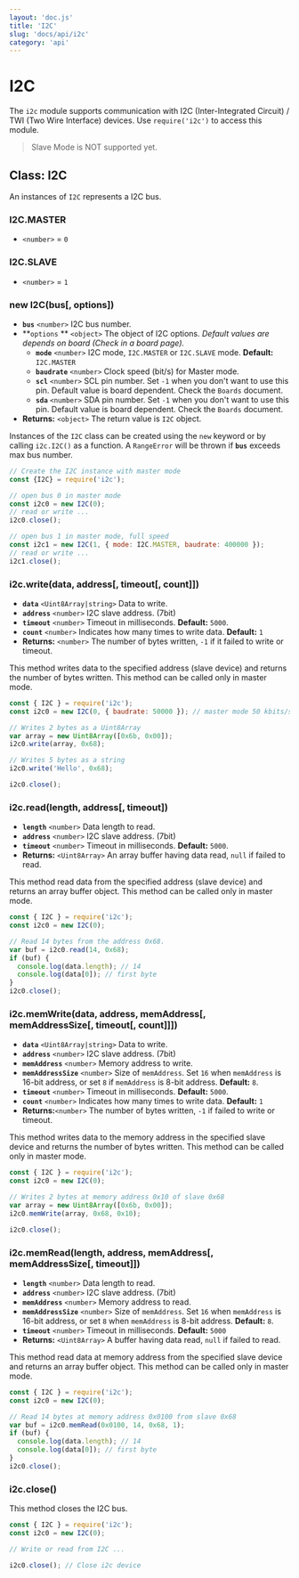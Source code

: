 ```yaml
---
layout: 'doc.js'
title: 'I2C'
slug: 'docs/api/i2c'
category: 'api'
---
```


# I2C

The `i2c` module supports communication with I2C (Inter-Integrated Circuit) / TWI (Two Wire Interface) devices. Use `require('i2c')` to access this module.

> Slave Mode is NOT supported yet.

## Class: I2C

An instances of `I2C` represents a I2C bus.

### I2C.MASTER

- `<number>` = `0`

### I2C.SLAVE

- `<number>` = `1`

### new I2C(bus\[, options])

- **`bus`** `<number>` I2C bus number.
- **`options` ** `<object>` The object of I2C options. _Default values are depends on board (Check in a board page)._
  - **`mode`** `<number>` I2C mode, `I2C.MASTER` or `I2C.SLAVE` mode. **Default:** `I2C.MASTER`
  - **`baudrate`** `<number>` Clock speed (bit/s) for Master mode.
  - **`scl`** `<number>` SCL pin number. Set `-1` when you don't want to use this pin. Default value is board dependent. Check the `Boards` document.
  - **`sda`** `<number>` SDA pin number. Set `-1` when you don't want to use this pin. Default value is board dependent. Check the `Boards` document.
- **Returns:** `<object>` The return value is `I2C` object.

Instances of the `I2C` class can be created using the `new` keyword or by calling `i2c.I2C()` as a function. A `RangeError` will be thrown if **`bus`** exceeds max bus number.

```javascript
// Create the I2C instance with master mode
const {I2C} = require('i2c');

// open bus 0 in master mode
const i2c0 = new I2C(0);
// read or write ...
i2c0.close();

// open bus 1 in master mode, full speed
const i2c1 = new I2C(1, { mode: I2C.MASTER, baudrate: 400000 });
// read or write ...
i2c1.close();
```

### i2c.write(data, address\[, timeout\[, count]])

- **`data`** `<Uint8Array|string>` Data to write.
- **`address`** `<number>` I2C slave address. (7bit)
- **`timeout`** `<number>` Timeout in milliseconds. **Default:** `5000`.
- **`count`** `<number>` Indicates how many times to write data. **Default:** `1`
- **Returns:** `<number>` The number of bytes written, `-1` if it failed to write or timeout.

This method writes data to the specified address (slave device) and returns the number of bytes written. This method can be called only in master mode.

```javascript
const { I2C } = require('i2c');
const i2c0 = new I2C(0, { baudrate: 50000 }); // master mode 50 kbits/s

// Writes 2 bytes as a Uint8Array
var array = new Uint8Array([0x6b, 0x00]);
i2c0.write(array, 0x68);

// Writes 5 bytes as a string
i2c0.write('Hello', 0x68);

i2c0.close();
```

### i2c.read(length, address\[, timeout])

- **`length`** `<number>` Data length to read.
- **`address`** `<number>` I2C slave address. (7bit)
- **`timeout`** `<number>` Timeout in milliseconds. **Default:** `5000`.
- **Returns:** `<Uint8Array>` An array buffer having data read, `null` if failed to read.

This method read data from the specified address (slave device) and returns an array buffer object. This method can be called only in master mode.

```javascript
const { I2C } = require('i2c');
const i2c0 = new I2C(0);

// Read 14 bytes from the address 0x68.
var buf = i2c0.read(14, 0x68);
if (buf) {
  console.log(data.length); // 14
  console.log(data[0]); // first byte
}
i2c0.close();
```

### i2c.memWrite(data, address, memAddress\[, memAddressSize\[, timeout\[, count]]])

- **`data`** `<Uint8Array|string>` Data to write.
- **`address`** `<number>` I2C slave address. (7bit)
- **`memAddress`** `<number>` Memory address to write.
- **`memAddressSize`** `<number>` Size of `memAddress`. Set `16` when `memAddress` is 16-bit address, or set `8` if `memAddress` is 8-bit address. **Default:** `8`.
- **`timeout`** `<number>` Timeout in milliseconds. **Default:** `5000`.
- **`count`** `<number>` Indicates how many times to write data. **Default:** `1`
- **Returns:**`<number>` The number of bytes written, `-1` if failed to write or timeout.

This method writes data to the memory address in the specified slave device and returns the number of bytes written. This method can be called only in master mode.

```javascript
const { I2C } = require('i2c');
const i2c0 = new I2C(0);

// Writes 2 bytes at memory address 0x10 of slave 0x68
var array = new Uint8Array([0x6b, 0x00]);
i2c0.memWrite(array, 0x68, 0x10);

i2c0.close();
```

### i2c.memRead(length, address, memAddress\[, memAddressSize\[, timeout]])

- **`length`** `<number>` Data length to read.
- **`address`** `<number>` I2C slave address. (7bit)
- **`memAddress`** `<number>` Memory address to read.
- **`memAddressSize`** `<number>` Size of `memAddress`. Set `16` when `memAddress` is 16-bit address, or set `8` when `memAddress` is 8-bit address. **Default:** `8`.
- **`timeout`** `<number>` Timeout in milliseconds. **Default:** `5000`
- **Returns:** `<Uint8Array>` A buffer having data read, `null` if failed to read.

This method read data at memory address from the specified slave device and returns an array buffer object. This method can be called only in master mode.

```javascript
const { I2C } = require('i2c');
const i2c0 = new I2C(0);

// Read 14 bytes at memory address 0x0100 from slave 0x68
var buf = i2c0.memRead(0x0100, 14, 0x68, 1);
if (buf) {
  console.log(data.length); // 14
  console.log(data[0]); // first byte
}
i2c0.close();
```

### i2c.close()

This method closes the I2C bus.

```javascript
const { I2C } = require('i2c');
const i2c0 = new I2C(0);

// Write or read from I2C ...

i2c0.close(); // Close i2c device
```
